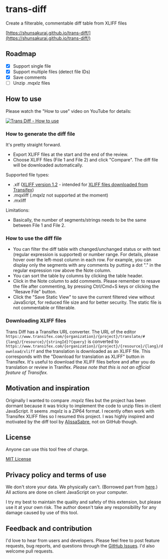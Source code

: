 # trans-diff

Create a filterable, commentable diff table from XLIFF files

[https://shunsakurai.github.io/trans-diff/](https://shunsakurai.github.io/trans-diff/)

## Roadmap

- [x] Support single file
- [x] Support multiple files (detect file IDs)
- [x] Save comments
- [ ] Unzip .mqxlz files

## How to use

Please watch the "How to use" video on YouTube for details:

[![Trans Diff - How to use](https://img.youtube.com/vi/-zuSH3Bl_x0/0.jpg)](https://www.youtube.com/watch?v=-zuSH3Bl_x0)

### How to generate the diff file

It's pretty straight forward.
- Export XLIFF files at the start and the end of the review.
- Choose XLIFF files (File 1 and File 2) and click "Compare". The diff file will be downloaded automatically.

Supported file types:

- .xlf ([XLIFF version 1.2](http://docs.oasis-open.org/xliff/v1.2/os/xliff-core.html) - intended for [XLIFF files downloaded from Transifex](https://docs.transifex.com/projects/downloading-translations#section-downloading-translations-for-a-specific-language))
- .mqxliff (.mqxlz not supported at the moment)
- .mxliff

Limitations:

- Basically, the number of segments/strings needs to be the same between File 1 and File 2.

### How to use the diff file

- You can filter the diff table with changed/unchanged status or with text (regular expression is supported) or number range. For details, please hover over the left-most column in each row. For example, you can display only the segments with any comments by putting a dot "." in the regular expression row above the Note column.
- You can sort the table by columns by clicking the table header.
- Click in the Note column to add comments. Please remember to resave the file after commenting, by pressing Ctrl/Cmd+S keys or clicking the "Resave File" button.
- Click the "Save Static View" to save the current filtered view without JavaScript, for reduced file size and for better security. The static file is not commentable or filterable.

### Downloading XLIFF files

Trans Diff has a Transifex URL converter. The URL of the editor `https://www.transifex.com/{organization}/{project}/translate/#{lang}/{resource}/{stringId}?{query}` is converted to `https://www.transifex.com/{organization}/{project}/{resource}/{lang}/download/xliff` and the translation is downloaded as an XLIFF file. This corresponds with the "Download for translation as XLIFF" button in Transifex.
It's useful to download the XLIFF files before and after you do translation or review in Tranifex. *Please note that this is not an official feature of Transifex.*

## Motivation and inspiration

Originally I wanted to compare .mqxlz files but the project has been dormant because it was tricky to implement the code to unzip files in client JavaScript. It seems .mqxlz is a ZIP64 format.
I recently often work with Transifex XLIFF files so I resumed this project.
I was highly inspired and motivated by the diff tool by [AlissaSabre](https://github.com/AlissaSabre), not on GitHub though.

## License

Anyone can use this tool free of charge.

[MIT License](https://github.com/ShunSakurai/trans-diff/blob/master/LICENSE)

## Privacy policy and terms of use

We don't store your data. We physically can't. (Borrowed part from [here](https://github.com/amitg87/asana-chrome-plugin/wiki/Privacy-policy).) All actions are done on client JavaScript on your computer.

I try my best to maintain the quality and safety of this extension, but please use it at your own risk. The author doesn't take any responsibility for any damage caused by use of this tool.

## Feedback and contribution

I'd love to hear from users and developers.
Please feel free to post feature requests, bug reports, and questions through the [GitHub Issues](https://github.com/ShunSakurai/trans-diff/issues). I'd also welcome pull requests.